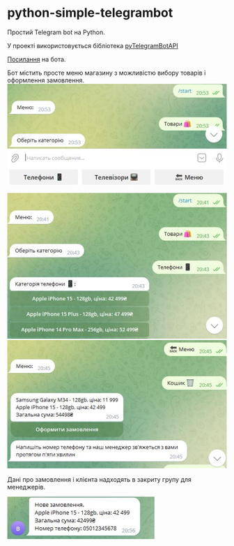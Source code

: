 # python-simple-telegrambot
Простий Telegram bot на Python.

У проекті використовується бібліотека [pyTelegramBotAPI](https://pypi.org/project/pyTelegramBotAPI/)

[Посилання](https://t.me/StepTemplateBot) на бота.

Бот містить просте меню магазину з можливістю вибору товарів і оформлення замовлення.
![telegrambot_menu](https://github.com/machinatororis/python-simple-telegrambot/blob/master/Screenshots/menu.JPG)

![telegrambot_products](https://github.com/machinatororis/python-simple-telegrambot/blob/master/Screenshots/simple-telegrambot-1.JPG)
![telegrambot_order](https://github.com/machinatororis/python-simple-telegrambot/blob/master/Screenshots/simple-telegrambot-2.JPG)

Дані про замовлення і клієнта надходять в закриту групу для менеджерів.

![група з замовленнями](https://github.com/machinatororis/python-simple-telegrambot/blob/master/Screenshots/simple-telegrambot-3.JPG)


